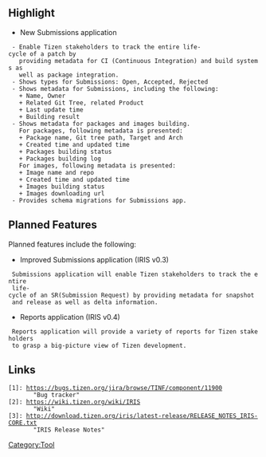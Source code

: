 Highlight
---------

-   New Submissions application

` - Enable Tizen stakeholders to track the entire life-cycle of a patch by`\
`   providing metadata for CI (Continuous Integration) and build systems as`\
`   well as package integration.`\
` - Shows types for Submissions: Open, Accepted, Rejected`\
` - Shows metadata for Submissions, including the following:`\
`   + Name, Owner`\
`   + Related Git Tree, related Product`\
`   + Last update time`\
`   + Building result`\
` - Shows metadata for packages and images building.`\
`   For packages, following metadata is presented:`\
`   + Package name, Git tree path, Target and Arch`\
`   + Created time and updated time`\
`   + Packages building status`\
`   + Packages building log`\
`   For images, following metadata is presented:`\
`   + Image name and repo`\
`   + Created time and updated time`\
`   + Images building status`\
`   + Images downloading url`\
` - Provides schema migrations for Submissions app.`

Planned Features
----------------

Planned features include the following:

-   Improved Submissions application (IRIS v0.3)

` Submissions application will enable Tizen stakeholders to track the entire`\
` life-cycle of an SR(Submission Request) by providing metadata for snapshot`\
` and release as well as delta information.`

-   Reports application (IRIS v0.4)

` Reports application will provide a variety of reports for Tizen stakeholders`\
` to grasp a big-picture view of Tizen development.`

Links
-----

`[1]: `[`https://bugs.tizen.org/jira/browse/TINF/component/11900`](https://bugs.tizen.org/jira/browse/TINF/component/11900)\
`       "Bug tracker"`\
`[2]: `[`https://wiki.tizen.org/wiki/IRIS`](https://wiki.tizen.org/wiki/IRIS)\
`       "Wiki"`\
`[3]: `[`http://download.tizen.org/iris/latest-release/RELEASE_NOTES_IRIS-CORE.txt`](http://download.tizen.org/iris/latest-release/RELEASE_NOTES_IRIS-CORE.txt)\
`       "IRIS Release Notes"`

[Category:Tool](Category:Tool "wikilink")
